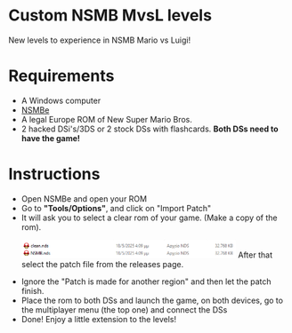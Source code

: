 # Custom NSMB MvsL levels
New levels to experience in NSMB Mario vs Luigi! 

# Requirements
* A Windows computer
* [NSMBe](https://github.com/MammaMiaTeam/NSMB-Editor/releases/tag/v5.4.1)
* A legal Europe ROM of New Super Mario Bros.
* 2 hacked DSi's/3DS or 2 stock DSs with flashcards. **Both DSs need to have the game!**

# Instructions
* Open NSMBe and open your ROM
* Go to **"Tools/Options"**, and click on "Import Patch"
* It will ask you to select a clear rom of your game. (Make a copy of the rom). <p align="left">
<img src="https://raw.githubusercontent.com/michaelllk/Custom-NSMB-MvsL-levels/refs/heads/main/example.png?token=GHSAT0AAAAAADBHG4ORWU7KXFGDWCXWMU7Q2BJ326A" width="385" title="File Browser"> After that select the patch file from the releases page.
* Ignore the "Patch is made for another region" and then let the patch finish.
* Place the rom to both DSs and launch the game, on both devices, go to the multiplayer menu (the top one) and connect the DSs
* Done! Enjoy a little extension to the levels!

